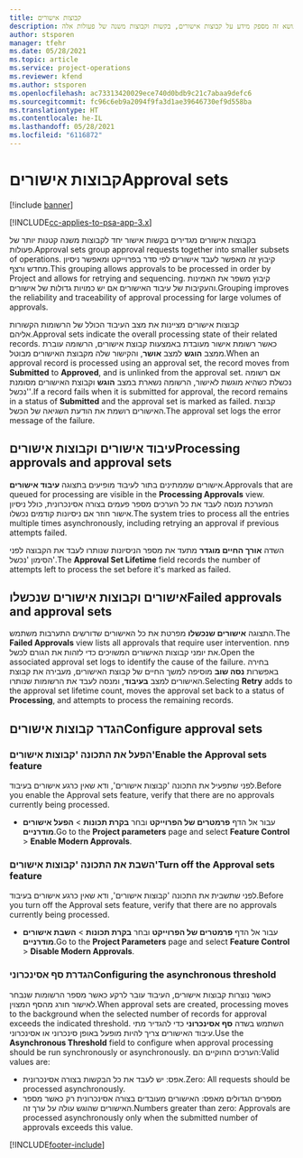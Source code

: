 ```yaml
---
title: קבוצות אישורים
description: נושא זה מספק מידע על קבוצות אישורים, בקשות וקבוצות משנה של פעולות אלה.
author: stsporen
manager: tfehr
ms.date: 05/28/2021
ms.topic: article
ms.service: project-operations
ms.reviewer: kfend
ms.author: stsporen
ms.openlocfilehash: ac73313420029ece740d0bdb9c21c7abaa9defc6
ms.sourcegitcommit: fc96c6eb9a2094f9fa3d1ae39646730ef9d558ba
ms.translationtype: HT
ms.contentlocale: he-IL
ms.lasthandoff: 05/28/2021
ms.locfileid: "6116872"
---
```

# <a name="approval-sets"></a><span data-ttu-id="43c8b-103">קבוצות אישורים</span><span class="sxs-lookup"><span data-stu-id="43c8b-103">Approval sets</span></span>

[!include [banner](../includes/psa-now-project-operations.md)]

[!INCLUDE[cc-applies-to-psa-app-3.x](../includes/cc-applies-to-psa-app-3x.md)]

<span data-ttu-id="43c8b-104">בקבוצות אישורים מגדירים בקשות אישור יחד לקבוצות משנה קטנות יותר של פעולות.</span><span class="sxs-lookup"><span data-stu-id="43c8b-104">Approval sets group approval requests together into smaller subsets of operations.</span></span> <span data-ttu-id="43c8b-105">קיבוץ זה מאפשר לעבד אישורים לפי סדר בפרוייקט ומאפשר ניסיון מחדש ורצף.</span><span class="sxs-lookup"><span data-stu-id="43c8b-105">This grouping allows approvals to be processed in order by Project and allows for retrying and sequencing.</span></span> <span data-ttu-id="43c8b-106">קיבוץ משפר את האמינות והעקיבות של עיבוד האישורים אם יש כמויות גדולות של אישורים.</span><span class="sxs-lookup"><span data-stu-id="43c8b-106">Grouping improves the reliability and traceability of approval processing for large volumes of approvals.</span></span>

<span data-ttu-id="43c8b-107">קבוצות אישורים מציינות את מצב העיבוד הכולל של הרשומות הקשורות אליהם.</span><span class="sxs-lookup"><span data-stu-id="43c8b-107">Approval sets indicate the overall processing state of their related records.</span></span> <span data-ttu-id="43c8b-108">כאשר רשומת אישור מעובדת באמצעות קבוצת אישורים, הרשומה עוברת ממצב **הוגש** למצב **אושר**, והקישור שלה מקבוצת האישורים מבוטל.</span><span class="sxs-lookup"><span data-stu-id="43c8b-108">When an approval record is processed using an approval set, the record moves from **Submitted** to **Approved**, and is unlinked from the approval set.</span></span> <span data-ttu-id="43c8b-109">אם רשומה נכשלת כשהיא מוגשת לאישור, הרשומה נשארת במצב **הוגש** וקבוצת האישורים מסומנת 'נכשל'.</span><span class="sxs-lookup"><span data-stu-id="43c8b-109">If a record fails when it is submitted for approval, the record remains in a status of **Submitted** and the approval set is marked as failed.</span></span> <span data-ttu-id="43c8b-110">קבוצת האישורים רושמת את הודעת השגיאה של הכשל.</span><span class="sxs-lookup"><span data-stu-id="43c8b-110">The approval set logs the error message of the failure.</span></span>

## <a name="processing-approvals-and-approval-sets"></a><span data-ttu-id="43c8b-111">עיבוד אישורים וקבוצות אישורים</span><span class="sxs-lookup"><span data-stu-id="43c8b-111">Processing approvals and approval sets</span></span>
<span data-ttu-id="43c8b-112">אישורים שממתינים בתור לעיבוד מופיעים בתצוגה **עיבוד אישורים**.</span><span class="sxs-lookup"><span data-stu-id="43c8b-112">Approvals that are queued for processing are visible in the **Processing Approvals** view.</span></span> <span data-ttu-id="43c8b-113">המערכת מנסה לעבד את כל הערכים מספר פעמים בצורה אסינכרונית, כולל ניסיון אישור חוזר אם ניסיונות קודמים נכשלו.</span><span class="sxs-lookup"><span data-stu-id="43c8b-113">The system tries to process all the entries multiple times asynchronously, including retrying an approval if previous attempts failed.</span></span>

<span data-ttu-id="43c8b-114">השדה **אורך החיים מוגדר** מתעד את מספר הניסיונות שנותרו לעבד את הקבוצה לפני הסימון 'נכשל'.</span><span class="sxs-lookup"><span data-stu-id="43c8b-114">The **Approval Set Lifetime** field records the number of attempts left to process the set before it's marked as failed.</span></span>

## <a name="failed-approvals-and-approval-sets"></a><span data-ttu-id="43c8b-115">אישורים וקבוצות אישורים שנכשלו</span><span class="sxs-lookup"><span data-stu-id="43c8b-115">Failed approvals and approval sets</span></span>
<span data-ttu-id="43c8b-116">התצוגה **אישורים שנכשלו** מפרטת את כל האישורים שדורשים התערבות משתמש.</span><span class="sxs-lookup"><span data-stu-id="43c8b-116">The **Failed Approvals** view lists all approvals that require user intervention.</span></span> <span data-ttu-id="43c8b-117">פתח את יומני קבוצות האישורים המשויכים כדי לזהות את הגורם לכשל.</span><span class="sxs-lookup"><span data-stu-id="43c8b-117">Open the associated approval set logs to identify the cause of the failure.</span></span>
<span data-ttu-id="43c8b-118">בחירה באפשרות **נסה שוב** מוסיפה למשך החיים של קבוצת האישורים, מעבירה את קבוצת האישורים למצב **בעיבוד**, ומנסה לעבד את הרשומות שנותרו.</span><span class="sxs-lookup"><span data-stu-id="43c8b-118">Selecting **Retry** adds to the approval set lifetime count, moves the approval set back to a status of **Processing**, and attempts to process the remaining records.</span></span>

## <a name="configure-approval-sets"></a><span data-ttu-id="43c8b-119">הגדר קבוצות אישורים</span><span class="sxs-lookup"><span data-stu-id="43c8b-119">Configure approval sets</span></span>

###  <a name="enable-the-approval-sets-feature"></a><span data-ttu-id="43c8b-120">הפעל את התכונה 'קבוצות אישורים'</span><span class="sxs-lookup"><span data-stu-id="43c8b-120">Enable the Approval sets feature</span></span>
<span data-ttu-id="43c8b-121">לפני שתפעיל את התכונה 'קבוצות אישורים', ודא שאין כרגע אישורים בעיבוד.</span><span class="sxs-lookup"><span data-stu-id="43c8b-121">Before you enable the Approval sets feature, verify that there are no approvals currently being processed.</span></span>

- <span data-ttu-id="43c8b-122">עבור אל הדף **פרמטרים של הפרוייקט** ובחר **בקרת תכונות** > **הפעל אישורים מודרניים**.</span><span class="sxs-lookup"><span data-stu-id="43c8b-122">Go to the **Project parameters** page and select **Feature Control** > **Enable Modern Approvals**.</span></span>

### <a name="turn-off-the-approval-sets-feature"></a><span data-ttu-id="43c8b-123">השבת את התכונה 'קבוצות אישורים'</span><span class="sxs-lookup"><span data-stu-id="43c8b-123">Turn off the Approval sets feature</span></span>
<span data-ttu-id="43c8b-124">לפני שתשבית את התכונה 'קבוצות אישורים', ודא שאין כרגע אישורים בעיבוד.</span><span class="sxs-lookup"><span data-stu-id="43c8b-124">Before you turn off the Approval sets feature, verify that there are no approvals currently being processed.</span></span>

- <span data-ttu-id="43c8b-125">עבור אל הדף **פרמטרים של הפרוייקט** ובחר **בקרת תכונות** > **השבת אישורים מודרניים**.</span><span class="sxs-lookup"><span data-stu-id="43c8b-125">Go to the **Project Parameters** page and select **Feature Control** > **Disable Modern Approvals**.</span></span>

### <a name="configuring-the-asynchronous-threshold"></a><span data-ttu-id="43c8b-126">הגדרת סף אסינכרוני</span><span class="sxs-lookup"><span data-stu-id="43c8b-126">Configuring the asynchronous threshold</span></span> 
<span data-ttu-id="43c8b-127">כאשר נוצרות קבוצות אישורים, העיבוד עובר לרקע כאשר מספר הרשומות שנבחר לאישור חורג מהסף המצוין.</span><span class="sxs-lookup"><span data-stu-id="43c8b-127">When approval sets are created, processing moves to the background when the selected number of records for approval exceeds the indicated threshold.</span></span> <span data-ttu-id="43c8b-128">השתמש בשדה **סף אסינכרוני** כדי להגדיר מתי עיבוד האישורים צריך להיות מופעל באופן סינכרוני או אסינכרוני.</span><span class="sxs-lookup"><span data-stu-id="43c8b-128">Use the **Asynchronous Threshold** field to configure when approval processing should be run synchronously or asynchronously.</span></span>
<span data-ttu-id="43c8b-129">הערכים החוקיים הם:</span><span class="sxs-lookup"><span data-stu-id="43c8b-129">Valid values are:</span></span>

  - <span data-ttu-id="43c8b-130">אפס: יש לעבד את כל הבקשות בצורה אסינכרונית.</span><span class="sxs-lookup"><span data-stu-id="43c8b-130">Zero: All requests should be processed asynchronously.</span></span> 
  - <span data-ttu-id="43c8b-131">מספרים הגדולים מאפס: האישורים מעובדים בצורה אסינכרונית רק כאשר מספר האישורים שהוגש עולה על ערך זה.</span><span class="sxs-lookup"><span data-stu-id="43c8b-131">Numbers greater than zero: Approvals are processed asynchronously only when the submitted number of approvals exceeds this value.</span></span>

[!INCLUDE[footer-include](../includes/footer-banner.md)]

